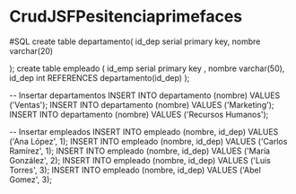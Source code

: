 # CrudJSFPesitenciaprimefaces
#SQL
create table departamento(
id_dep serial primary key,
nombre varchar(20) 

);
create table empleado (
id_emp serial primary key ,
nombre varchar(50),
  id_dep int REFERENCES departamento(id_dep)
);

-- Insertar departamentos
INSERT INTO departamento (nombre) VALUES ('Ventas');
INSERT INTO departamento (nombre) VALUES ('Marketing');
INSERT INTO departamento (nombre) VALUES ('Recursos Humanos');

-- Insertar empleados
INSERT INTO empleado (nombre, id_dep) VALUES ('Ana López', 1);
INSERT INTO empleado (nombre, id_dep) VALUES ('Carlos Ramírez', 1);
INSERT INTO empleado (nombre, id_dep) VALUES ('María González', 2);
INSERT INTO empleado (nombre, id_dep) VALUES ('Luis Torres', 3);
INSERT INTO empleado (nombre, id_dep) VALUES ('Abel Gomez', 3);
